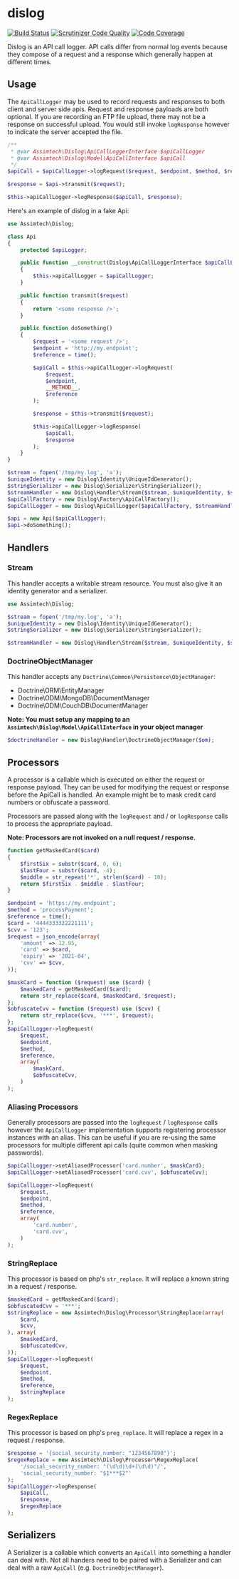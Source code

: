 # dislog

[![Build Status](https://travis-ci.org/assimtech/dislog.svg?branch=master)](https://travis-ci.org/assimtech/dislog)
[![Scrutinizer Code Quality](https://scrutinizer-ci.com/g/assimtech/dislog/badges/quality-score.png?b=master)](https://scrutinizer-ci.com/g/assimtech/dislog/?branch=master)
[![Code Coverage](https://scrutinizer-ci.com/g/assimtech/dislog/badges/coverage.png?b=master)](https://scrutinizer-ci.com/g/assimtech/dislog/?branch=master)

Dislog is an API call logger. API calls differ from normal log events because they compose of a request and a response which generally happen at different times.


## Usage

The `ApiCallLogger` may be used to record requests and responses to both client and server side apis. Request and response payloads are both optional. If you are recording an FTP file upload, there may not be a response on successful upload. You would still invoke `logResponse` however to indicate the server accepted the file.

```php
/**
 * @var Assimtech\Dislog\ApiCallLoggerInterface $apiCallLogger
 * @var Assimtech\Dislog\Model\ApiCallInterface $apiCall
 */
$apiCall = $apiCallLogger->logRequest($request, $endpoint, $method, $reference);

$response = $api->transmit($request);

$this->apiCallLogger->logResponse($apiCall, $response);
```


Here's an example of dislog in a fake Api:

```php
use Assimtech\Dislog;

class Api
{
    protected $apiLogger;

    public function __construct(Dislog\ApiCallLoggerInterface $apiCallLogger)
    {
        $this->apiCallLogger = $apiCallLogger;
    }

    public function transmit($request)
    {
        return '<some response />';
    }

    public function doSomething()
    {
        $request = '<some request />';
        $endpoint = 'http://my.endpoint';
        $reference = time();

        $apiCall = $this->apiCallLogger->logRequest(
            $request,
            $endpoint,
            __METHOD__,
            $reference
        );

        $response = $this->transmit($request);

        $this->apiCallLogger->logResponse(
            $apiCall,
            $response
        );
    }
}

$stream = fopen('/tmp/my.log', 'a');
$uniqueIdentity = new Dislog\Identity\UniqueIdGenerator();
$stringSerializer = new Dislog\Serializer\StringSerializer();
$streamHandler = new Dislog\Handler\Stream($stream, $uniqueIdentity, $stringSerializer);
$apiCallFactory = new Dislog\Factory\ApiCallFactory();
$apiCallLogger = new Dislog\ApiCallLogger($apiCallFactory, $streamHandler);

$api = new Api($apiCallLogger);
$api->doSomething();
```


## Handlers

### Stream

This handler accepts a writable stream resource. You must also give it an identity generator and a serializer.

```php
use Assimtech\Dislog;

$stream = fopen('/tmp/my.log', 'a');
$uniqueIdentity = new Dislog\Identity\UniqueIdGenerator();
$stringSerializer = new Dislog\Serializer\StringSerializer();

$streamHandler = new Dislog\Handler\Stream($stream, $uniqueIdentity, $stringSerializer);
```


### DoctrineObjectManager

This handler accepts any `Doctrine\Common\Persistence\ObjectManager`:

* Doctrine\ORM\EntityManager
* Doctrine\ODM\MongoDB\DocumentManager
* Doctrine\ODM\CouchDB\DocumentManager

**Note: You must setup any mapping to an `Assimtech\Dislog\Model\ApiCallInterface` in your object manager**


```php
$doctrineHandler = new Dislog\Handler\DoctrineObjectManager($om);
```


## Processors

A processor is a callable which is executed on either the request or response payload. They can be used for modifying the request or response before the ApiCall is handled. An example might be to mask credit card numbers or obfuscate a password.

Processors are passed along with the `logRequest` and / or `logResponse` calls to process the appropriate payload.

**Note: Processors are not invoked on a null request / response.**


```php
function getMaskedCard($card)
{
    $firstSix = substr($card, 0, 6);
    $lastFour = substr($card, -4);
    $middle = str_repeat('*', strlen($card) - 10);
    return $firstSix . $middle . $lastFour;
}

$endpoint = 'https://my.endpoint';
$method = 'processPayment';
$reference = time();
$card = '4444333322221111';
$cvv = '123';
$request = json_encode(array(
    'amount' => 12.95,
    'card' => $card,
    'expiry' => '2021-04',
    'cvv' => $cvv,
));

$maskCard = function ($request) use ($card) {
    $maskedCard = getMaskedCard($card);
    return str_replace($card, $maskedCard, $request);
};
$obfuscateCvv = function ($request) use ($cvv) {
    return str_replace($cvv, '***', $request);
};
$apiCallLogger->logRequest(
    $request,
    $endpoint,
    $method,
    $reference,
    array(
        $maskCard,
        $obfuscateCvv,
    )
);
```


### Aliasing Processors

Generally processors are passed into the `logRequest` / `logResponse` calls however the `ApiCallLogger` implementation
supports registering processor instances with an alias. This can be useful if you are re-using the same processors for
multiple different api calls (quite common when masking passwords).

```php
$apiCallLogger->setAliasedProcessor('card.number', $maskCard);
$apiCallLogger->setAliasedProcessor('card.cvv', $obfuscateCvv);

$apiCallLogger->logRequest(
    $request,
    $endpoint,
    $method,
    $reference,
    array(
        'card.number',
        'card.cvv',
    )
);
```


### StringReplace

This processor is based on php's `str_replace`. It will replace a known string in a request / response.

```php
$maskedCard = getMaskedCard($card);
$obfuscatedCvv = '***';
$stringReplace = new Assimtech\Dislog\Processor\StringReplace(array(
    $card,
    $cvv,
), array(
    $maskedCard,
    $obfuscatedCvv,
));
$apiCallLogger->logRequest(
    $request,
    $endpoint,
    $method,
    $reference,
    $stringReplace
);
```

### RegexReplace

This processor is based on php's `preg_replace`. It will replace a regex in a request / response.

```php
$response = '{social_security_number: "1234567890"}';
$regexReplace = new Assimtech\Dislog\Processor\RegexReplace(
    '/social_security_number: "(\d\d)\d+(\d\d)"/',
    'social_security_number: "$1***$2"'
);
$apiCallLogger->logResponse(
    $apiCall,
    $response,
    $regexReplace
);
```


## Serializers

A Serializer is a callable which converts an `ApiCall` into something a handler can deal with. Not all handers need to be
paired with a Serializer and can deal with a raw `ApiCall` (e.g. `DoctrineObjectManager`).
